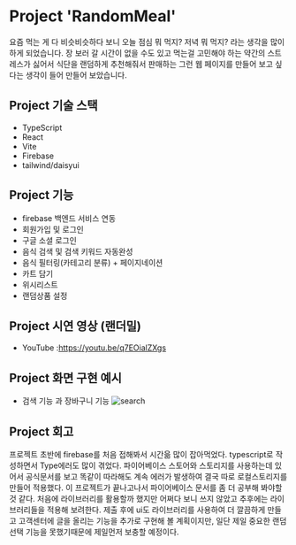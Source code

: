 # Project 'RandomMeal'

요즘 먹는 게 다 비슷비슷하다 보니 오늘 점심 뭐 먹지? 저녁 뭐 먹지? 라는 생각을 많이 하게 되었습니다. 장 보러 갈 시간이 없을 수도 있고 먹는걸 고민해야 하는 약간의 스트레스가 싫어서 식단을 랜덤하게 추천해줘서 판매하는 그런 웹 페이지를 만들어 보고 싶다는 생각이 들어 만들어 보았습니다.

## Project 기술 스택

- TypeScript
- React
- Vite
- Firebase
- tailwind/daisyui

## Project 기능

- firebase 백엔드 서비스 연동
- 회원가입 및 로그인
- 구글 소셜 로그인
- 음식 검색 및 검색 키워드 자동완성
- 음식 필터링(카테고리 분류) + 페이지네이션
- 카트 담기
- 위시리스트
- 랜덤상품 설정

## Project 시연 영상 (랜더밀)

- YouTube :https://youtu.be/q7EOialZXgs

## Project 화면 구현 예시

- 검색 기능 과 장바구니 기능
  ![search](https://github.com/bidanee/random-shop/assets/110444526/cf59af6b-04d8-4c5a-9c03-284059e2d9fc)

## Project 회고

프로젝트 초반에 firebase를 처음 접해봐서 시간읆 많이 잡아먹었다.
typescript로 작성하면서 Type에러도 많이 겪었다.
파이어베이스 스토어와 스토리지를 사용하는데 있어서 공식문서를 보고 똑같이 따라해도 계속 에러가 발생하여 결국 따로 로컬스토리지를 만들어 적용했다.
이 프로젝트가 끝나고나서 파이어베이스 문서를 좀 더 공부해 봐야할 것 같다.
처음에 라이브러리를 활용할까 했지만 어쩌다 보니 쓰지 않았고 추후에는 라이브러리들을 적용해 보려한다.
제출 후에 ui도 라이브러리를 사용하여 더 깔끔하게 만들고
고객센터에 글을 올리는 기능을 추가로 구현해 볼 계획이지만,
일단 제일 중요한 랜덤선택 기능을 못했기때문에 제일먼저 보충할 예정이다.
